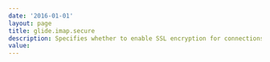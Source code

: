 ```yaml
---
date: '2016-01-01'
layout: page
title: glide.imap.secure
description: Specifies whether to enable SSL encryption for connections to the IMAP server.
value:  
---
```

